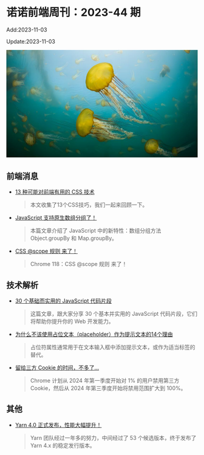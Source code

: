 <!--
 * @Description: weekly-44
 * @Author: zoeblow
 * @Email: zoeblow@gmail.com
 * @Date: 2023-01-01 20:20:44
 * @LastEditors: wangfuyuan
 * @LastEditTime: 2023-11-03 10:39:57
 * @FilePath: \nuofe-weekly1\2023\weekly-44.md
 -->

# 诺诺前端周刊：2023-44 期

Add:2023-11-03

Update:2023-11-03

![202344](../images/2023/202344.jpg)

## 前端消息

- [13 种可能对前端有用的 CSS 技术](https://mp.weixin.qq.com/s/6DuN_ITl6KYzgbt9f0LNHg)

  > 本文收集了13个CSS技巧，我们一起来回顾一下。

- [JavaScript 支持原生数组分组了！](https://mp.weixin.qq.com/s/Ylc_oHdWEhqGIMlW2R5g2g)

  > 本篇文章介绍了 JavaScript 中的新特性：数组分组方法 Object.groupBy 和 Map.groupBy。

- [CSS @scope 规则 来了！](https://mp.weixin.qq.com/s/BI7g-DQF-eTEF4_0npcNAg)

  > Chrome 118：CSS @scope 规则 来了！

## 技术解析

- [30 个基础而实用的 JavaScript 代码片段](https://mp.weixin.qq.com/s/-VfJz28-uunqOAYpg1GGlg)

  > 这篇文章，跟大家分享 30 个基本并实用的 JavaScript 代码片段，它们将帮助你提升你的 Web 开发能力。

- [为什么不该使用占位文本（placeholder）作为提示文本的14个理由](https://mp.weixin.qq.com/s/h5ItmozORtkxvt3YNdw8GA)

  > 占位符属性通常用于在文本输入框中添加提示文本，或作为适当标签的替代。

- [留给三方 Cookie 的时间，不多了...](https://mp.weixin.qq.com/s/aoVzAViq9S6ZfLDqbNKq-w)

  > Chrome 计划从 2024 年第一季度开始对 1% 的用户禁用第三方 Cookie，然后从 2024 年第三季度开始将禁用范围扩大到 100%。

## 其他

- [Yarn 4.0 正式发布，性能大幅提升！](https://mp.weixin.qq.com/s/rVbjLXJ9MubsguTWP-blvg)

  > Yarn 团队经过一年多的努力，中间经过了 53 个候选版本，终于发布了 Yarn 4.x 的稳定发行版本。
